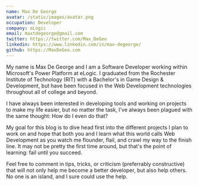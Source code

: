 ```yaml
---
name: Max De George
avatar: /static/images/avatar.png
occupation: Developer
company: eLogic
email: maxtdegeorge@gmail.com
twitter: https://twitter.com/Max_DeGeo
linkedin: https://www.linkedin.com/in/max-degeorge/
github: https://MaxDeGeo.com
---
```


My name is Max De George and I am a Software Developer working within Microsoft's Power Platform at eLogic. I graduated from the Rochester Institute of Technology (RIT) with a Bachelor's in Game Design & Development, but have been focused in the Web Development technologies throughout all of college and beyond.

I have always been interested in developing tools and working on projects to make my life easier, but no matter the task, I've always been plagued with the same thought: How do I even do that? 

My goal for this blog is to dive head first into the different projects I plan to work on and hope that both you and I learn what this world calls Web Development as you watch me flounder, flail, and crawl my way to the finish line. It may not be pretty the first time around, but that's the point of learning: fail until you succeed.

Feel free to comment in tips, tricks, or criticism (preferrably constructive) that will not only help me become a better developer, but also help others. No one is an island, and I sure could use the help.
